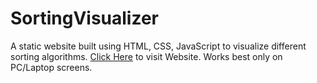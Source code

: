 # SortingVisualizer

A static website built using HTML, CSS, JavaScript to visualize different sorting algorithms.
[Click Here](https://tskishore.github.io/SortingVisualizer/) to visit Website. 
Works best only on PC/Laptop screens.
